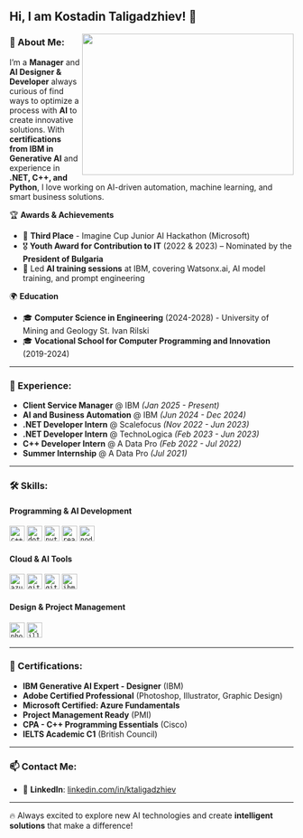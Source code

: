 ## Hi, I am Kostadin Taligadzhiev! 👋

<img align="right" height="250" width="375" src = "https://github-readme-stats.vercel.app/api?username=KNTaligadzhiev19&theme=tokyonight&show_icons=true&count_private=true">

### 🚀 About Me:

I’m a **Manager** and **AI Designer & Developer** always curious of find ways to optimize a process with **AI** to create innovative solutions. With **certifications from IBM in Generative AI** and experience in **.NET, C++, and Python**, I love working on AI-driven automation, machine learning, and smart business solutions.

🏆 **Awards & Achievements**  
- 🥉 **Third Place** - Imagine Cup Junior AI Hackathon (Microsoft)  
- 🎖 **Youth Award for Contribution to IT** (2022 & 2023) – Nominated by the **President of Bulgaria**  
- 🎤 Led **AI training sessions** at IBM, covering Watsonx.ai, AI model training, and prompt engineering  

🌍 **Education**  
- 🎓 **Computer Science in Engineering** (2024-2028) - University of Mining and Geology St. Ivan Rilski  
- 🎓 **Vocational School for Computer Programming and Innovation** (2019-2024)  

---

### 💼 Experience:
- **Client Service Manager** @ IBM *(Jan 2025 - Present)*
- **AI and Business Automation** @ IBM *(Jun 2024 - Dec 2024)*
- **.NET Developer Intern** @ Scalefocus *(Nov 2022 - Jun 2023)*
- **.NET Developer Intern** @ TechnoLogica *(Feb 2023 - Jun 2023)*
- **C++ Developer Intern** @ A Data Pro *(Feb 2022 - Jul 2022)*
- **Summer Internship** @ A Data Pro *(Jul 2021)*

---

### 🛠 Skills:

#### **Programming & AI Development**
<code><img height="27" src="https://upload.wikimedia.org/wikipedia/commons/1/18/C_Programming_Language.svg" alt="c++"></code>
<code><img height="27" src="https://upload.wikimedia.org/wikipedia/commons/e/ee/.NET_Core_Logo.svg" alt="dotnet"></code>
<code><img height="27" src="https://upload.wikimedia.org/wikipedia/commons/c/c3/Python-logo-notext.svg" alt="python"></code>
<code><img height="27" src="https://upload.wikimedia.org/wikipedia/commons/a/a7/React-icon.svg" alt="react"></code>
<code><img height="27" src="https://upload.wikimedia.org/wikipedia/commons/d/d9/Node.js_logo.svg" alt="node"></code>

#### **Cloud & AI Tools**
<code><img height="27" src="https://upload.wikimedia.org/wikipedia/commons/a/a8/Microsoft_Azure_Logo.svg" alt="azure"></code>
<code><img height="27" src="https://upload.wikimedia.org/wikipedia/commons/9/91/Octicons-mark-github.svg" alt="github"></code>
<code><img height="27" src="https://upload.wikimedia.org/wikipedia/commons/e/e0/Git-logo.svg" alt="git"></code>
<code><img height="27" src="https://upload.wikimedia.org/wikipedia/commons/5/51/IBM_logo.svg" alt="ibm"></code>

#### **Design & Project Management**
<code><img height="27" src="https://upload.wikimedia.org/wikipedia/commons/2/20/Photoshop_CC_icon.png" alt="photoshop"></code>
<code><img height="27" src="https://upload.wikimedia.org/wikipedia/commons/f/fb/Adobe_Illustrator_CC_icon.svg" alt="illustrator"></code>

---

### 📜 Certifications:
- **IBM Generative AI Expert - Designer** (IBM)  
- **Adobe Certified Professional** (Photoshop, Illustrator, Graphic Design)  
- **Microsoft Certified: Azure Fundamentals**  
- **Project Management Ready** (PMI)  
- **CPA - C++ Programming Essentials** (Cisco)  
- **IELTS Academic C1** (British Council)  

---

### 📫 Contact Me:
- 💼 **LinkedIn**: [linkedin.com/in/ktaligadzhiev](https://linkedin.com/in/ktaligadzhiev)  

---

🔥 Always excited to explore new AI technologies and create **intelligent solutions** that make a difference!
